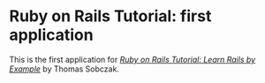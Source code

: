 # Ruby on Rails Tutorial: first application

This is the first application for
[*Ruby on Rails Tutorial: Learn Rails by Example*](http://railstutorial.org/) 
by Thomas Sobczak.